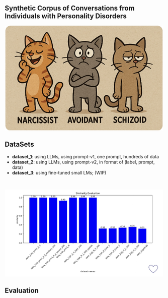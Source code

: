 ## Synthetic Corpus of Conversations from Individuals with Personality Disorders

![alt text](img.jpg "The 3 most popular types of personality disorders.")

## DataSets
- **dataset_1**: using LLMs, using prompt-v1, one prompt, hundreds of data
- **dataset_2**: using LLMs, using prompt-v2, in format of (label, prompt, data)
- **dataset_3**: using fine-tuned small LMs; (WIP)

<br>

![alt text](img_diversity.jpg "Evaluation Diversity")

## Evaluation